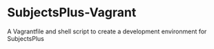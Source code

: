 # SubjectsPlus-Vagrant
A Vagrantfile and shell script to create a development environment for SubjectsPlus
